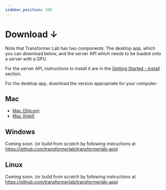 ```yaml
---
sidebar_position: 200
---
```


# Download ↓

Note that Transformer Lab has two components. The desktop app, which you can download below, and the server API which needs to be loaded onto a server with a GPU.

For the server API, instructions to install it are in the [Getting Started - Install](intro.md#install-and-run) section.

For the desktop app, download the version appropriate for your computer:

## Mac

- <a href="https://github.com/transformerlab/transformerlab-app/releases/download/v0.1.5/Transformer-Lab-0.1.5-arm64.dmg">
  Mac (Silicon)
  </a>
- <a href="https://github.com/transformerlab/transformerlab-app/releases/download/v0.1.5/Transformer-Lab-0.1.5.dmg">
  Mac (Intel)
  </a>

## Windows

Coming soon. (or build from scratch by following instructions at https://github.com/transformerlab/transformerlab-app)

## Linux

Coming soon. (or build from scratch by following instructions at https://github.com/transformerlab/transformerlab-app)
